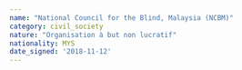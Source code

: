 ```yaml
---
name: "National Council for the Blind, Malaysia (NCBM)"
category: civil_society
nature: "Organisation à but non lucratif"
nationality: MYS
date_signed: '2018-11-12'
---
```

    